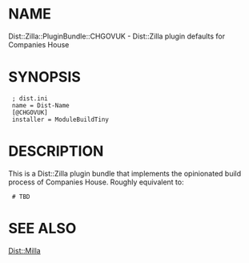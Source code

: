 # NAME

Dist::Zilla::PluginBundle::CHGOVUK - Dist::Zilla plugin defaults for Companies House

# SYNOPSIS

     ; dist.ini
     name = Dist-Name
     [@CHGOVUK]
     installer = ModuleBuildTiny
    

# DESCRIPTION

This is a Dist::Zilla plugin bundle that implements the opinionated build
process of Companies House. Roughly equivalent to:

     # TBD
    

# SEE ALSO

[Dist::Milla](https://metacpan.org/pod/Dist::Milla)
